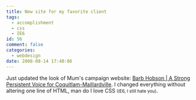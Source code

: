 ```yaml
---
title: New site for my favorite client
tags:
  - accomplishment
  - css
  - IE6
id: 56
comment: false
categories:
  - webdesign
date: 2008-08-14 17:40:06
---
```


Just updated the look of Mum's campaign website: [Barb Hobson | A Strong Persistent Voice for Coquitlam-Maillardville](http://barbhobson.ca).  I changed everything without altering one line of HTML, man do I love CSS <small>(IE6, I still hate you)</small>.